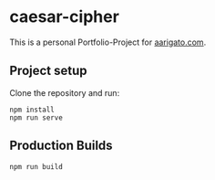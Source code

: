 # caesar-cipher
This is a personal Portfolio-Project for [aarigato.com](https://www.aarigato.com).

## Project setup
Clone the repository and run:
```
npm install
npm run serve
```

## Production Builds
```
npm run build
```
